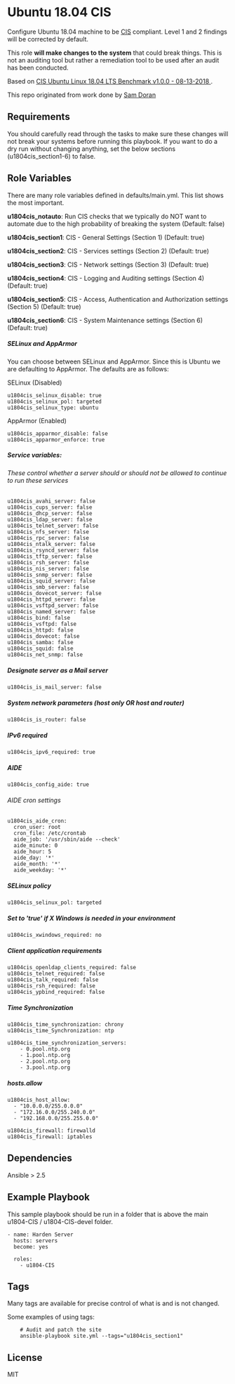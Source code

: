 Ubuntu 18.04 CIS
================

Configure Ubuntu 18.04 machine to be [CIS](https://www.cisecurity.org/cis-benchmarks/) compliant. Level 1 and 2 findings will be corrected by default.

This role **will make changes to the system** that could break things. This is not an auditing tool but rather a remediation tool to be used after an audit has been conducted.

Based on [CIS Ubuntu Linux 18.04 LTS Benchmark v1.0.0 - 08-13-2018 ](https://workbench.cisecurity.org/benchmarks/639).

This repo originated from work done by [Sam Doran](https://github.com/samdoran/ansible-role-stig)

Requirements
------------

You should carefully read through the tasks to make sure these changes will not break your systems before running this playbook.
If you want to do a dry run without changing anything, set the below sections (u1804cis_section1-6) to false. 

Role Variables
--------------
There are many role variables defined in defaults/main.yml. This list shows the most important.

**u1804cis_notauto**: Run CIS checks that we typically do NOT want to automate due to the high probability of breaking the system (Default: false)

**u1804cis_section1**: CIS - General Settings (Section 1) (Default: true)

**u1804cis_section2**: CIS - Services settings (Section 2) (Default: true)

**u1804cis_section3**: CIS - Network settings (Section 3) (Default: true)

**u1804cis_section4**: CIS - Logging and Auditing settings (Section 4) (Default: true)

**u1804cis_section5**: CIS - Access, Authentication and Authorization settings (Section 5) (Default: true)

**u1804cis_section6**: CIS - System Maintenance settings (Section 6) (Default: true)  

##### SELinux and AppArmor
You can choose between SELinux and AppArmor. Since this is Ubuntu we are defaulting to AppArmor. The defaults are as follows:

SELinux (Disabled)

```
u1804cis_selinux_disable: true
u1804cis_selinux_pol: targeted
u1804cis_selinux_type: ubuntu
```

AppArmor (Enabled)

```
u1804cis_apparmor_disable: false
u1804cis_apparmor_enforce: true
```

##### Service variables:
###### These control whether a server should or should not be allowed to continue to run these services

```
u1804cis_avahi_server: false  
u1804cis_cups_server: false  
u1804cis_dhcp_server: false  
u1804cis_ldap_server: false  
u1804cis_telnet_server: false  
u1804cis_nfs_server: false  
u1804cis_rpc_server: false  
u1804cis_ntalk_server: false  
u1804cis_rsyncd_server: false  
u1804cis_tftp_server: false  
u1804cis_rsh_server: false  
u1804cis_nis_server: false  
u1804cis_snmp_server: false  
u1804cis_squid_server: false  
u1804cis_smb_server: false  
u1804cis_dovecot_server: false  
u1804cis_httpd_server: false  
u1804cis_vsftpd_server: false  
u1804cis_named_server: false  
u1804cis_bind: false  
u1804cis_vsftpd: false  
u1804cis_httpd: false  
u1804cis_dovecot: false  
u1804cis_samba: false  
u1804cis_squid: false  
u1804cis_net_snmp: false  
```  

##### Designate server as a Mail server
`u1804cis_is_mail_server: false`


##### System network parameters (host only OR host and router)
`u1804cis_is_router: false`  


##### IPv6 required
`u1804cis_ipv6_required: true`  


##### AIDE
`u1804cis_config_aide: true`

###### AIDE cron settings
```
u1804cis_aide_cron:
  cron_user: root
  cron_file: /etc/crontab
  aide_job: '/usr/sbin/aide --check'
  aide_minute: 0
  aide_hour: 5
  aide_day: '*'
  aide_month: '*'
  aide_weekday: '*'  
```

##### SELinux policy
`u1804cis_selinux_pol: targeted` 


##### Set to 'true' if X Windows is needed in your environment
`u1804cis_xwindows_required: no` 


##### Client application requirements
```
u1804cis_openldap_clients_required: false 
u1804cis_telnet_required: false 
u1804cis_talk_required: false  
u1804cis_rsh_required: false 
u1804cis_ypbind_required: false 
```

##### Time Synchronization
```
u1804cis_time_synchronization: chrony
u1804cis_time_Synchronization: ntp

u1804cis_time_synchronization_servers:
    - 0.pool.ntp.org
    - 1.pool.ntp.org
    - 2.pool.ntp.org
    - 3.pool.ntp.org  
```  
  
##### hosts.allow
```
u1804cis_host_allow:
  - "10.0.0.0/255.0.0.0"  
  - "172.16.0.0/255.240.0.0"  
  - "192.168.0.0/255.255.0.0"    
```  

```
u1804cis_firewall: firewalld
u1804cis_firewall: iptables
``` 
  

Dependencies
------------

Ansible > 2.5

Example Playbook
-------------------------

This sample playbook should be run in a folder that is above the main u1804-CIS / u1804-CIS-devel folder.

```
- name: Harden Server
  hosts: servers
  become: yes

  roles:
    - u1804-CIS
```

Tags
----
Many tags are available for precise control of what is and is not changed.

Some examples of using tags:

```
    # Audit and patch the site
    ansible-playbook site.yml --tags="u1804cis_section1"
```

License
-------

MIT
